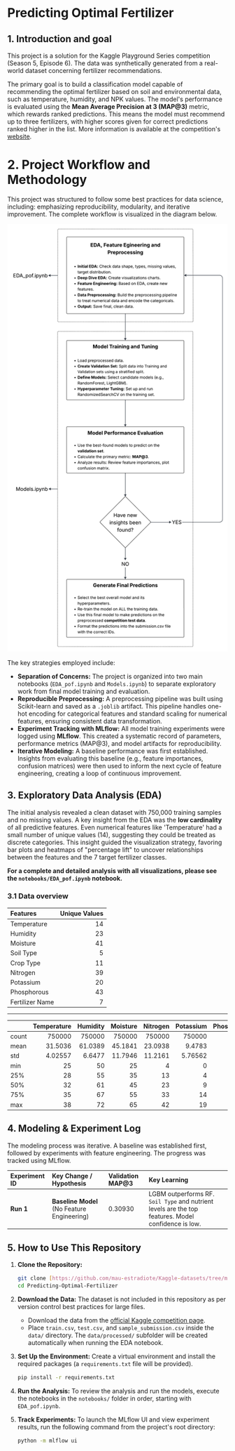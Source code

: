 # Predicting Optimal Fertilizer

## 1. Introduction and goal

This project is a solution for the Kaggle Playground Series competition (Season 5, Episode 6). The data was synthetically generated from a real-world dataset concerning fertilizer recommendations.

The primary goal is to build a classification model capable of recommending the optimal fertilizer based on soil and environmental data, such as temperature, humidity, and NPK values. The model's performance is evaluated using the **Mean Average Precision at 3 (MAP@3)** metric, which rewards ranked predictions. This means the model must recommend up to three fertilizers, with higher scores given for correct predictions ranked higher in the list. More information is available at the competition's [website](https://www.kaggle.com/competitions/playground-series-s5e6/overview). 

# 2. Project Workflow and Methodology

This project was structured to follow some best practices for data science, including: emphasizing reproducibility, modularity, and iterative improvement. The complete workflow is visualized in the diagram below.

![Project Workflow Diagram](images/Project%20workflow.png)

The key strategies employed include:

* **Separation of Concerns:** The project is organized into two main notebooks (`EDA_pof.ipynb` and `Models.ipynb`) to separate exploratory work from final model training and evaluation.
* **Reproducible Preprocessing:** A preprocessing pipeline was built using Scikit-learn and saved as a `.joblib` artifact. This pipeline handles one-hot encoding for categorical features and standard scaling for numerical features, ensuring consistent data transformation.
* **Experiment Tracking with MLflow:** All model training experiments were logged using **MLflow**. This created a systematic record of parameters, performance metrics (MAP@3), and model artifacts for reproducibility.
* **Iterative Modeling:** A baseline performance was first established. Insights from evaluating this baseline (e.g., feature importances, confusion matrices) were then used to inform the next cycle of feature engineering, creating a loop of continuous improvement.

## 3. Exploratory Data Analysis (EDA)

The initial analysis revealed a clean dataset with 750,000 training samples and no missing values. A key insight from the EDA was the **low cardinality** of all predictive features. Even numerical features like 'Temperature' had a small number of unique values (14), suggesting they could be treated as discrete categories. This insight guided the visualization strategy, favoring bar plots and heatmaps of "percentage lift" to uncover relationships between the features and the 7 target fertilizer classes.

**For a complete and detailed analysis with all visualizations, please see the `notebooks/EDA_pof.ipynb` notebook.**


### 3.1 Data overview

| Features        |Unique Values|
|:----------------|----:|
| Temperature     |  14 |
| Humidity        |  23 |
| Moisture        |  41 |
| Soil Type       |   5 |
| Crop Type       |  11 |
| Nitrogen        |  39 |
| Potassium       |  20 |
| Phosphorous     |  43 |
| Fertilizer Name |   7 |

---------------------------------------------------------------------------------------------------------

|       |   Temperature |    Humidity |    Moisture |    Nitrogen |    Potassium |   Phosphorous |
|:------|--------------:|------------:|------------:|------------:|-------------:|--------------:|
| count |  750000       | 750000      | 750000      | 750000      | 750000       |   750000      |
| mean  |      31.5036  |     61.0389 |     45.1841 |     23.0938 |      9.4783  |       21.0732 |
| std   |       4.02557 |      6.6477 |     11.7946 |     11.2161 |      5.76562 |       12.3468 |
| min   |      25       |     50      |     25      |      4      |      0       |        0      |
| 25%   |      28       |     55      |     35      |     13      |      4       |       10      |
| 50%   |      32       |     61      |     45      |     23      |      9       |       21      |
| 75%   |      35       |     67      |     55      |     33      |     14       |       32      |
| max   |      38       |     72      |     65      |     42      |     19       |       42      |

## 4. Modeling & Experiment Log

The modeling process was iterative. A baseline was established first, followed by experiments with feature engineering. The progress was tracked using MLflow.

| Experiment ID | Key Change / Hypothesis                                | Validation MAP@3 | Key Learning                                                                 |
| :------------ | :----------------------------------------------------- | :--------------- | :--------------------------------------------------------------------------- |
| **Run 1** | **Baseline Model** (No Feature Engineering)            | 0.30930            | LGBM outperforms RF. `Soil Type` and nutrient levels are the top features. Model confidence is low. |

## 5. How to Use This Repository

1.  **Clone the Repository:**
    ```bash
    git clone [https://github.com/mau-estradiote/Kaggle-datasets/tree/master/Predicting-Optimal-Fertilizers]
    cd Predicting-Optimal-Fertilizer
    ```

2.  **Download the Data:**
    The dataset is not included in this repository as per version control best practices for large files.
    - Download the data from the [official Kaggle competition page](https://www.kaggle.com/competitions/playground-series-s5e6/data).
    - Place `train.csv`, `test.csv`, and `sample_submission.csv` inside the `data/` directory. The `data/processed/` subfolder will be created automatically when running the EDA notebook.

3.  **Set Up the Environment:**
    Create a virtual environment and install the required packages (a `requirements.txt` file will be provided).
    ```bash
    pip install -r requirements.txt
    ```

4.  **Run the Analysis:**
    To review the analysis and run the models, execute the notebooks in the `notebooks/` folder in order, starting with `EDA_pof.ipynb`.

5.  **Track Experiments:**
    To launch the MLflow UI and view experiment results, run the following command from the project's root directory:
    ```bash
    python -m mlflow ui
    ```